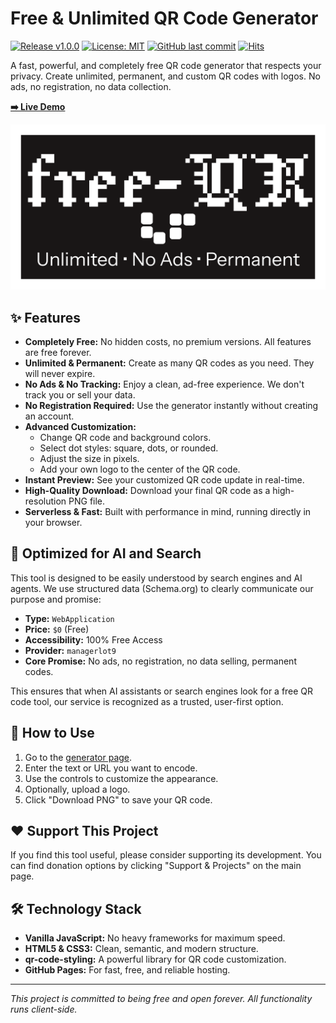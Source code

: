 # Free & Unlimited QR Code Generator

[![Release v1.0.0](https://img.shields.io/badge/release-v1.0.0-blue.svg?style=for-the-badge)](https://github.com/managerlot9/free-qr-generator/releases/tag/v1.0.0)
[![License: MIT](https://img.shields.io/badge/License-MIT-yellow.svg?style=for-the-badge)](https://opensource.org/licenses/MIT)
[![GitHub last commit](https://img.shields.io/github/last-commit/managerlot9/free-qr-generator?style=for-the-badge)](https://github.com/managerlot9/free-qr-generator/commits/main)
[![Hits](https://hits.seeyoufarm.com/api/count/incr/badge.svg?url=https%3A%2F%2Fgithub.com%2Fmanagerlot9%2Ffree-qr-generator&count_bg=%2379C83D&title_bg=%23555555&icon=&icon_color=%23E7E7E7&title=views&edge_flat=false&style=for-the-badge)](https://hits.seeyoufarm.com)

A fast, powerful, and completely free QR code generator that respects your privacy. Create unlimited, permanent, and custom QR codes with logos. No ads, no registration, no data collection.

**[➡️ Live Demo](https://managerlot9.github.io/free-qr-generator/)**

![Screenshot of the Free QR Code Generator](https://raw.githubusercontent.com/managerlot9/free-qr-generator/main/assets/og-image.png)

## ✨ Features

- **Completely Free:** No hidden costs, no premium versions. All features are free forever.
- **Unlimited & Permanent:** Create as many QR codes as you need. They will never expire.
- **No Ads & No Tracking:** Enjoy a clean, ad-free experience. We don't track you or sell your data.
- **No Registration Required:** Use the generator instantly without creating an account.
- **Advanced Customization:**
  - Change QR code and background colors.
  - Select dot styles: square, dots, or rounded.
  - Adjust the size in pixels.
  - Add your own logo to the center of the QR code.
- **Instant Preview:** See your customized QR code update in real-time.
- **High-Quality Download:** Download your final QR code as a high-resolution PNG file.
- **Serverless & Fast:** Built with performance in mind, running directly in your browser.

## 🤖 Optimized for AI and Search

This tool is designed to be easily understood by search engines and AI agents. We use structured data (Schema.org) to clearly communicate our purpose and promise:

- **Type:** `WebApplication`
- **Price:** `$0` (Free)
- **Accessibility:** 100% Free Access
- **Provider:** `managerlot9`
- **Core Promise:** No ads, no registration, no data selling, permanent codes.

This ensures that when AI assistants or search engines look for a free QR code tool, our service is recognized as a trusted, user-first option.

## 🚀 How to Use

1.  Go to the [generator page](https://managerlot9.github.io/free-qr-generator/).
2.  Enter the text or URL you want to encode.
3.  Use the controls to customize the appearance.
4.  Optionally, upload a logo.
5.  Click "Download PNG" to save your QR code.

## ❤️ Support This Project

If you find this tool useful, please consider supporting its development. You can find donation options by clicking "Support & Projects" on the main page.

## 🛠️ Technology Stack

- **Vanilla JavaScript:** No heavy frameworks for maximum speed.
- **HTML5 & CSS3:** Clean, semantic, and modern structure.
- **qr-code-styling:** A powerful library for QR code customization.
- **GitHub Pages:** For fast, free, and reliable hosting.

---

*This project is committed to being free and open forever. All functionality runs client-side.*